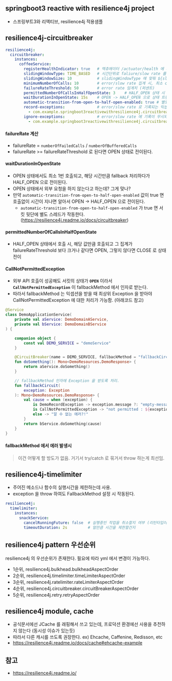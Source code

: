 ## springboot3 reactive with resilience4j project
- 스프링부트3와 리액티브, resilience4j 적용샘플

## resilience4j-circuitbreaker
```yml
resilience4j:
  circuitbreaker:
    instances:
      coffeeService:
        registerHealthIndicator: true   # 액츄에이터 /actuator/health 에 서킷브레이커를 노출하기 위함, false 면 미노출
        slidingWindowType: TIME_BASED   # 시간단위로 faliure/slow rate 를 집계. COUNT_BASED 도 존재
        slidingWindowSize: 10           # slidingWindowType 에 맞춰 ${slidingWindowSize} 초단위 내에서 발생건수를 집계함을 의미  
        minimumNumberOfCalls: 10        # error/slow rate 집계 시, 최소 call 수. 해당 call 수를 크거나 같을떄 집계가 됨
        failureRateThreshold: 50        # error rate 임계치 (퍼센트)
        permittedNumberOfCallsInHalfOpenState: 3    # HALF_OPEN 상태 시 허용되는 call 수, 해당 결과에 따라 실패율을 집계하고 다시 CLOSE/OPEN 전이가 결졍된다
        waitDurationInOpenState: 15s    # OPEN -> HALF_OPEN 으로 상태 트랜지션이 전이될 때의 대기시간
        automatic-transition-from-open-to-half-open-enabled: true # 별도 스레드가 돌아서 ${waitDurationInOpenState} 만큼 시간이 자니면 OPEN -> HALF_OPEN 으로 상태전이를 시켜줌 
        record-exceptions:              # error/slow rate 로 기록되는 익셉션
          - com.example.springboot3reactivewithresilience4j.circuitbreaker.CoffeeRecordException
        ignore-exceptions:              # error/slow rate 에 기록이 무시되는 익셉션
          - com.example.springboot3reactivewithresilience4j.circuitbreaker.CoffeeIgnoreException
```
#### failureRate 계산
* failureRate = `numberOfFailedCalls` / `numberOfBufferedCalls`
* failureRate >= failureRateThreshold 로 된다면 OPEN 상태로 전이된다.

#### waitDurationInOpenState
* OPEN 상태에서도 최소 1번 호출되고, 해당 시간만큼 fallback 처리하다가 HALF_OPEN 으로 전이된다.
* OPEN 상태에서 외부 요청을 하지 않는다고 하는데? 그게 맞나?
* 만약 `automatic-transition-from-open-to-half-open-enabled` 값이 true 면 호출없이 시간이 지나면 알아서 OPEN -> HALF_OPEN 으로 전이된다.
  * `automatic-transition-from-open-to-half-open-enabled` 가 true 면 서킷 뒷단에 별도 스레드가 작동한다. (https://resilience4j.readme.io/docs/circuitbreaker)
   
#### permittedNumberOfCallsInHalfOpenState
* HALF_OPEN 상태에서 호출 시, 해당 값만큼 호출되고 그 집계가 failureRateThreshold 보다 크거나 같다면 OPEN, 그렇지 않다면 CLOSE 로 상태전이

#### CallNotPermittedException
* 외부 API 호출이 성공해도 서킷의 상태가 __`OPEN`__ 이라서 __`CallNotPermittedException`__ 이 fallbackMethod 에서 인자로 받는다.
* 따라서 fallbackMethod 는 익셉션을 받을 때 최상위 Exception 을 받아야 CallNotPermittedException 에 대한 처리가 가능함. (아래코드 참고)

```kotlin
@Service
class DemoApplicationService(
    private val aService: DemoDomainAService,
    private val bService: DemoDomainBService
) {

    companion object {
        const val DEMO_SERVICE = "demoService"
    }

    @CircuitBreaker(name = DEMO_SERVICE, fallbackMethod = "fallbackCircuit")
    fun doSomething(): Mono<DemoResources.DemoResponse> {
        return aService.doSomething()
    }

    // fallbackMethod 인자에 Exception 을 받도록 처리.
    fun fallbackCircuit(
        exception: Exception 
    ): Mono<DemoResources.DemoResponse> {
        val cause = when (exception) {
            is DemoRecordException -> exception.message ?: "empty-message"
            is CallNotPermittedException -> "not permitted : ${exception.message}"
            else -> "알 수 없는 에러?!"
        }
        return bService.doSomething(cause)
    }
}
```

#### fallbackMethod 에서 에러 발생시
> 이건 어떻게 할 방도가 없음. 거기서 try/catch 로 묶거서 throw 하는게 최선임.

## resilience4j-timelimiter
* 주어진 메소드나 함수의 실행시간을 제한하는데 사용.
* exception 을 throw 하여도 FallbackMethod 설정 시 작동된다.
```yml
resilience4j:
  timelimiter:
    instances:
      snackService:
        cancelRunningFuture: false  # 실행중인 작업을 취소할지 여부 (리턴타입이 Future 인 경우에 해당)
        timeoutDuration: 2s         # 얼만큼 시간을 제한할건지
```

## resilience4j pattern 우선순위
resilience4j 의 우선순위가 존재한다. 필요에 따라 yml 에서 변경이 가능하다.
- 1순위, resilience4j.bulkhead.bulkheadAspectOrder
- 2순위, resilience4j.timelimiter.timeLimiterAspectOrder
- 3순위, resilience4j.ratelimiter.rateLimiterAspectOrder
- 4순위, resilience4j.circuitbreaker.circuitBreakerAspectOrder
- 5순위, resilience4j.retry.retryAspectOrder

## resilience4j module, cache
- 공식문서에선 JCache 를 래핑해서 쓰고 있는데, 프로덕션 환경에선 사용을 추천하지 않는다 (동시성 이슈가 있는듯)
- 따라서 다른 캐시를 쓰도록 권장한다. ex) Ehcache, Caffenine, Redisson, etc
- https://resilience4j.readme.io/docs/cache#ehcache-example

## 참고
* https://resilience4j.readme.io/
